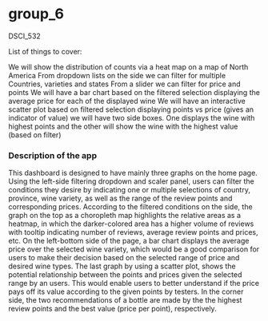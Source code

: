 # group_6
DSCI_532


List of things to cover:

We will show the distribution of counts via a heat map on a map of North America
From dropdown lists on the side we can filter for multiple Countries, varieties and states
From a slider we can filter for price and points
We will have a bar chart based on the filtered selection displaying the average price for each of the displayed wine
We will have an interactive scatter plot based on filtered selection displaying points vs price (gives an indicator of value)
we will have two side boxes. One displays the wine with highest points and the other will show the wine with the highest value (based on filter)

### Description of the app

This dashboard is designed to have mainly three graphs on the home page. Using the left-side filtering dropdown and scaler panel, users can filter the conditions they desire by indicating one or multiple selections of country, province, wine variety, as well as the range of the review points and corresponding prices. According to the filtered conditions on the side, the graph on the top as a choropleth map highlights the relative areas as a heatmap, in which the darker-colored area has a higher volume of reviews with tooltip indicating number of reviews, average review points and prices, etc. On the left-bottom side of the page, a bar chart displays the average price over the selected wine variety, which would be a good comparison for users to make their decision based on the selected range of price and desired wine types. The last graph by using a scatter plot, shows the potential relationship between the points and prices given the selected range by an users. This would enable users to better understand if the price pays off its value according to the given points by testers. In the corner side, the two recommendations of a bottle are made by the the highest review points and the best value (price per point), respectively.